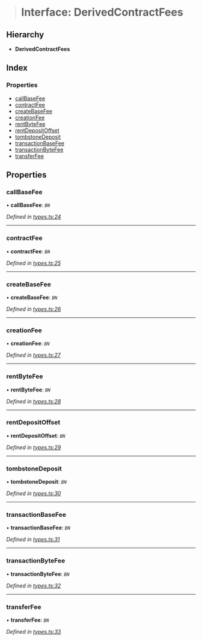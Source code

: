 > # Interface: DerivedContractFees

## Hierarchy

* **DerivedContractFees**

## Index

### Properties

* [callBaseFee](_types_.derivedcontractfees.md#callbasefee)
* [contractFee](_types_.derivedcontractfees.md#contractfee)
* [createBaseFee](_types_.derivedcontractfees.md#createbasefee)
* [creationFee](_types_.derivedcontractfees.md#creationfee)
* [rentByteFee](_types_.derivedcontractfees.md#rentbytefee)
* [rentDepositOffset](_types_.derivedcontractfees.md#rentdepositoffset)
* [tombstoneDeposit](_types_.derivedcontractfees.md#tombstonedeposit)
* [transactionBaseFee](_types_.derivedcontractfees.md#transactionbasefee)
* [transactionByteFee](_types_.derivedcontractfees.md#transactionbytefee)
* [transferFee](_types_.derivedcontractfees.md#transferfee)

## Properties

###  callBaseFee

• **callBaseFee**: *`BN`*

*Defined in [types.ts:24](https://github.com/polkadot-js/api/blob/d34eb15/packages/api-derive/src/types.ts#L24)*

___

###  contractFee

• **contractFee**: *`BN`*

*Defined in [types.ts:25](https://github.com/polkadot-js/api/blob/d34eb15/packages/api-derive/src/types.ts#L25)*

___

###  createBaseFee

• **createBaseFee**: *`BN`*

*Defined in [types.ts:26](https://github.com/polkadot-js/api/blob/d34eb15/packages/api-derive/src/types.ts#L26)*

___

###  creationFee

• **creationFee**: *`BN`*

*Defined in [types.ts:27](https://github.com/polkadot-js/api/blob/d34eb15/packages/api-derive/src/types.ts#L27)*

___

###  rentByteFee

• **rentByteFee**: *`BN`*

*Defined in [types.ts:28](https://github.com/polkadot-js/api/blob/d34eb15/packages/api-derive/src/types.ts#L28)*

___

###  rentDepositOffset

• **rentDepositOffset**: *`BN`*

*Defined in [types.ts:29](https://github.com/polkadot-js/api/blob/d34eb15/packages/api-derive/src/types.ts#L29)*

___

###  tombstoneDeposit

• **tombstoneDeposit**: *`BN`*

*Defined in [types.ts:30](https://github.com/polkadot-js/api/blob/d34eb15/packages/api-derive/src/types.ts#L30)*

___

###  transactionBaseFee

• **transactionBaseFee**: *`BN`*

*Defined in [types.ts:31](https://github.com/polkadot-js/api/blob/d34eb15/packages/api-derive/src/types.ts#L31)*

___

###  transactionByteFee

• **transactionByteFee**: *`BN`*

*Defined in [types.ts:32](https://github.com/polkadot-js/api/blob/d34eb15/packages/api-derive/src/types.ts#L32)*

___

###  transferFee

• **transferFee**: *`BN`*

*Defined in [types.ts:33](https://github.com/polkadot-js/api/blob/d34eb15/packages/api-derive/src/types.ts#L33)*